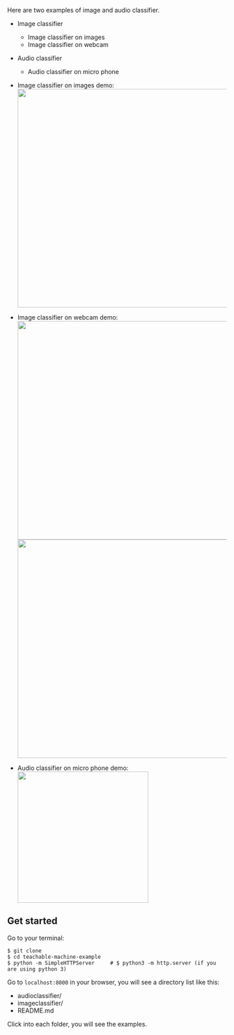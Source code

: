Here are two examples of image and audio classifier.
- Image classifier
  - Image classifier on images
  - Image classifier on webcam
- Audio classifier
  - Audio classifier on micro phone


- Image classifier on images demo:<br/>
  <kbd><img src="https://github.com/yining1023/teachable-machine-example/raw/master/images/demo1.png" width="500"></kbd>
  
- Image classifier on webcam demo:<br/>
  <kbd><img src="https://github.com/yining1023/teachable-machine-example/raw/master/images/demo2-1.png" width="500"></kbd>
  <kbd><img src="https://github.com/yining1023/teachable-machine-example/raw/master/images/demo2-2.png" width="500"></kbd>

- Audio classifier on micro phone demo:<br/>
  <kbd><img src="https://github.com/yining1023/teachable-machine-example/raw/master/images/demo3.png" width="300"></kbd>

## Get started
Go to your terminal:
```
$ git clone
$ cd teachable-machine-example
$ python -m SimpleHTTPServer     # $ python3 -m http.server (if you are using python 3)
```
Go to `localhost:8000` in your browser, you will see a directory list like this:
- audioclassifier/
- imageclassifier/
- README.md

Click into each folder, you will see the examples.
